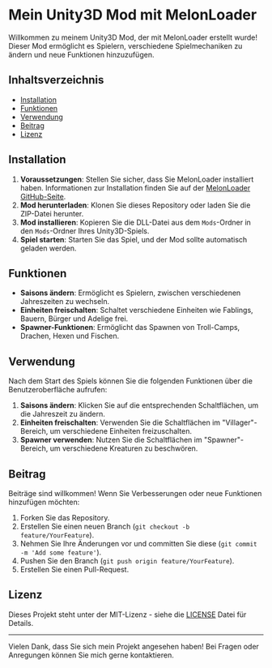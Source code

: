 # Mein Unity3D Mod mit MelonLoader

Willkommen zu meinem Unity3D Mod, der mit MelonLoader erstellt wurde! Dieser Mod ermöglicht es Spielern, verschiedene Spielmechaniken zu ändern und neue Funktionen hinzuzufügen.

## Inhaltsverzeichnis

- [Installation](#installation)
- [Funktionen](#funktionen)
- [Verwendung](#verwendung)
- [Beitrag](#beitrag)
- [Lizenz](#lizenz)

## Installation

1. **Voraussetzungen**: Stellen Sie sicher, dass Sie MelonLoader installiert haben. Informationen zur Installation finden Sie auf der [MelonLoader GitHub-Seite](https://github.com/LavaGang/MelonLoader).
2. **Mod herunterladen**: Klonen Sie dieses Repository oder laden Sie die ZIP-Datei herunter.
3. **Mod installieren**: Kopieren Sie die DLL-Datei aus dem `Mods`-Ordner in den `Mods`-Ordner Ihres Unity3D-Spiels.
4. **Spiel starten**: Starten Sie das Spiel, und der Mod sollte automatisch geladen werden.

## Funktionen

- **Saisons ändern**: Ermöglicht es Spielern, zwischen verschiedenen Jahreszeiten zu wechseln.
- **Einheiten freischalten**: Schaltet verschiedene Einheiten wie Fablings, Bauern, Bürger und Adelige frei.
- **Spawner-Funktionen**: Ermöglicht das Spawnen von Troll-Camps, Drachen, Hexen und Fischen.

## Verwendung

Nach dem Start des Spiels können Sie die folgenden Funktionen über die Benutzeroberfläche aufrufen:

1. **Saisons ändern**: Klicken Sie auf die entsprechenden Schaltflächen, um die Jahreszeit zu ändern.
2. **Einheiten freischalten**: Verwenden Sie die Schaltflächen im "Villager"-Bereich, um verschiedene Einheiten freizuschalten.
3. **Spawner verwenden**: Nutzen Sie die Schaltflächen im "Spawner"-Bereich, um verschiedene Kreaturen zu beschwören.

## Beitrag

Beiträge sind willkommen! Wenn Sie Verbesserungen oder neue Funktionen hinzufügen möchten:

1. Forken Sie das Repository.
2. Erstellen Sie einen neuen Branch (`git checkout -b feature/YourFeature`).
3. Nehmen Sie Ihre Änderungen vor und committen Sie diese (`git commit -m 'Add some feature'`).
4. Pushen Sie den Branch (`git push origin feature/YourFeature`).
5. Erstellen Sie einen Pull-Request.

## Lizenz

Dieses Projekt steht unter der MIT-Lizenz - siehe die [LICENSE](LICENSE) Datei für Details.

---

Vielen Dank, dass Sie sich mein Projekt angesehen haben! Bei Fragen oder Anregungen können Sie mich gerne kontaktieren.
